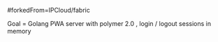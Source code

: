#forkedFrom=IPCloud/fabric 

 Goal = Golang PWA server with polymer 2.0 , login / logout sessions in memory

